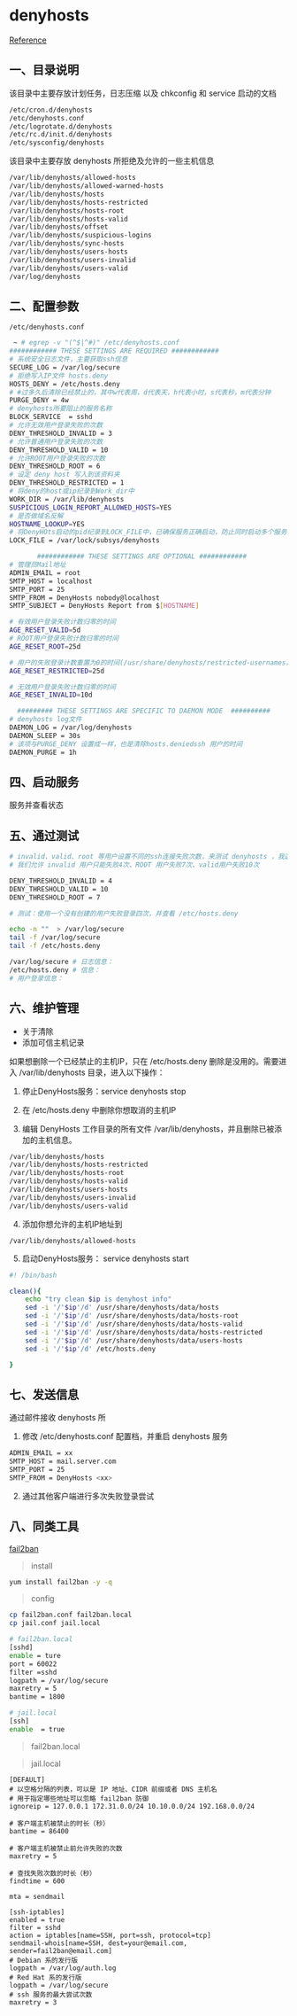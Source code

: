 # denyhosts

[Reference](https://pypi.org/project/DenyHosts/)

## 一、目录说明

该目录中主要存放计划任务，日志压缩 以及 chkconfig 和 service 启动的文档 

```bash
/etc/cron.d/denyhosts 
/etc/denyhosts.conf 
/etc/logrotate.d/denyhosts 
/etc/rc.d/init.d/denyhosts 
/etc/sysconfig/denyhosts 
```



该目录中主要存放 denyhosts 所拒绝及允许的一些主机信息 

```bash
/var/lib/denyhosts/allowed-hosts 
/var/lib/denyhosts/allowed-warned-hosts 
/var/lib/denyhosts/hosts 
/var/lib/denyhosts/hosts-restricted 
/var/lib/denyhosts/hosts-root 
/var/lib/denyhosts/hosts-valid 
/var/lib/denyhosts/offset 
/var/lib/denyhosts/suspicious-logins 
/var/lib/denyhosts/sync-hosts 
/var/lib/denyhosts/users-hosts 
/var/lib/denyhosts/users-invalid 
/var/lib/denyhosts/users-valid 
/var/log/denyhosts 
```



## 二、配置参数 

`/etc/denyhosts.conf`

```bash
 ~ # egrep -v "(^$|^#)" /etc/denyhosts.conf 
############ THESE SETTINGS ARE REQUIRED ############ 
# 系统安全日志文件，主要获取ssh信息 
SECURE_LOG = /var/log/secure 
# 拒绝写入IP文件 hosts.deny 
HOSTS_DENY = /etc/hosts.deny 
# #过多久后清除已经禁止的，其中w代表周，d代表天，h代表小时，s代表秒，m代表分钟 
PURGE_DENY = 4w 
# denyhosts所要阻止的服务名称 
BLOCK_SERVICE  = sshd 
# 允许无效用户登录失败的次数 
DENY_THRESHOLD_INVALID = 3 
# 允许普通用户登录失败的次数 
DENY_THRESHOLD_VALID = 10 
# 允许ROOT用户登录失败的次数 
DENY_THRESHOLD_ROOT = 6 
# 设定 deny host 写入到该资料夹 
DENY_THRESHOLD_RESTRICTED = 1 
# 将deny的host或ip纪录到Work_dir中 
WORK_DIR = /var/lib/denyhosts 
SUSPICIOUS_LOGIN_REPORT_ALLOWED_HOSTS=YES 
# 是否做域名反解 
HOSTNAME_LOOKUP=YES 
# 将DenyHOts启动的pid纪录到LOCK_FILE中，已确保服务正确启动，防止同时启动多个服务 
LOCK_FILE = /var/lock/subsys/denyhosts 

       ############ THESE SETTINGS ARE OPTIONAL ############ 
# 管理员Mail地址 
ADMIN_EMAIL = root 
SMTP_HOST = localhost 
SMTP_PORT = 25 
SMTP_FROM = DenyHosts nobody@localhost 
SMTP_SUBJECT = DenyHosts Report from $[HOSTNAME] 

# 有效用户登录失败计数归零的时间 
AGE_RESET_VALID=5d 
# ROOT用户登录失败计数归零的时间 
AGE_RESET_ROOT=25d 

# 用户的失败登录计数重置为0的时间(/usr/share/denyhosts/restricted-usernames) 
AGE_RESET_RESTRICTED=25d 

# 无效用户登录失败计数归零的时间 
AGE_RESET_INVALID=10d 

  ######### THESE SETTINGS ARE SPECIFIC TO DAEMON MODE  ########## 
# denyhosts log文件 
DAEMON_LOG = /var/log/denyhosts 
DAEMON_SLEEP = 30s 
# 该项与PURGE_DENY 设置成一样，也是清除hosts.deniedssh 用户的时间 
DAEMON_PURGE = 1h 
```





## 四、启动服务

服务并查看状态 

## 五、通过测试

 ```bash
 # invalid、valid、root 等用户设置不同的ssh连接失败次数，来测试 denyhosts ，我这边只测试使用系统中不存在的用户进行失败登录尝试~ 
 # 我们允许 invalid 用户只能失败4次、ROOT 用户失败7次、valid用户失败10次 
 
 DENY_THRESHOLD_INVALID = 4 
 DENY_THRESHOLD_VALID = 10 
 DENY_THRESHOLD_ROOT = 7 
 
 # 测试：使用一个没有创建的用户失败登录四次，并查看 /etc/hosts.deny 
 
 echo -n ""  > /var/log/secure 
 tail -f /var/log/secure 
 tail -f /etc/hosts.deny 
 
 /var/log/secure # 日志信息： 
 /etc/hosts.deny # 信息： 
 # 用户登录信息： 
 ```



## 六、维护管理

- 关于清除
- 添加可信主机记录 

如果想删除一个已经禁止的主机IP，只在 /etc/hosts.deny 删除是没用的。需要进入 /var/lib/denyhosts 目录，进入以下操作： 

1. 停止DenyHosts服务：service denyhosts stop 

2. 在 /etc/hosts.deny 中删除你想取消的主机IP 

3. 编辑 DenyHosts 工作目录的所有文件 /var/lib/denyhosts，并且删除已被添加的主机信息。 

```bash
/var/lib/denyhosts/hosts 
/var/lib/denyhosts/hosts-restricted 
/var/lib/denyhosts/hosts-root 
/var/lib/denyhosts/hosts-valid 
/var/lib/denyhosts/users-hosts 
/var/lib/denyhosts/users-invalid 
/var/lib/denyhosts/users-valid 
```



4. 添加你想允许的主机IP地址到 

`/var/lib/denyhosts/allowed-hosts `

5. 启动DenyHosts服务： service denyhosts start 

```bash
#! /bin/bash

clean(){
    echo "try clean $ip is denyhost info"    
    sed -i '/'$ip'/d' /usr/share/denyhosts/data/hosts
    sed -i '/'$ip'/d' /usr/share/denyhosts/data/hosts-root
    sed -i '/'$ip'/d' /usr/share/denyhosts/data/hosts-valid
    sed -i '/'$ip'/d' /usr/share/denyhosts/data/hosts-restricted
    sed -i '/'$ip'/d' /usr/share/denyhosts/data/users-hosts
    sed -i '/'$ip'/d' /etc/hosts.deny

}
```



## 七、发送信息 

通过邮件接收 denyhosts 所

1. 修改 /etc/denyhosts.conf 配置档，并重启 denyhosts 服务 

```bash
ADMIN_EMAIL = xx 
SMTP_HOST = mail.server.com 
SMTP_PORT = 25 
SMTP_FROM = DenyHosts <xx>
```

2. 通过其他客户端进行多次失败登录尝试 



## 八、同类工具

[fail2ban](https://www.linuxprobe.com/fail2ban-ssh-crack.html)

> install

```bash
yum install fail2ban -y -q 
```



> config

```bash
cp fail2ban.conf fail2ban.local
cp jail.conf jail.local

# fail2ban.local
[sshd]
enable = ture
port = 60022
filter =sshd
logpath = /var/log/secure
maxretry = 5
bantime = 1800

# jail.local
[ssh]
enable  = true

```



> fail2ban.local



> jail.local

```
[DEFAULT]
# 以空格分隔的列表，可以是 IP 地址、CIDR 前缀或者 DNS 主机名
# 用于指定哪些地址可以忽略 fail2ban 防御
ignoreip = 127.0.0.1 172.31.0.0/24 10.10.0.0/24 192.168.0.0/24

# 客户端主机被禁止的时长（秒）
bantime = 86400

# 客户端主机被禁止前允许失败的次数 
maxretry = 5

# 查找失败次数的时长（秒）
findtime = 600

mta = sendmail

[ssh-iptables]
enabled = true
filter = sshd
action = iptables[name=SSH, port=ssh, protocol=tcp]
sendmail-whois[name=SSH, dest=your@email.com, sender=fail2ban@email.com]
# Debian 系的发行版 
logpath = /var/log/auth.log
# Red Hat 系的发行版
logpath = /var/log/secure
# ssh 服务的最大尝试次数 
maxretry = 3
```